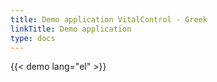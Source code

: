 ```yaml
---
title: Demo application VitalControl - Greek
linkTitle: Demo application
type: docs
---
```

{{< demo lang="el" >}}
